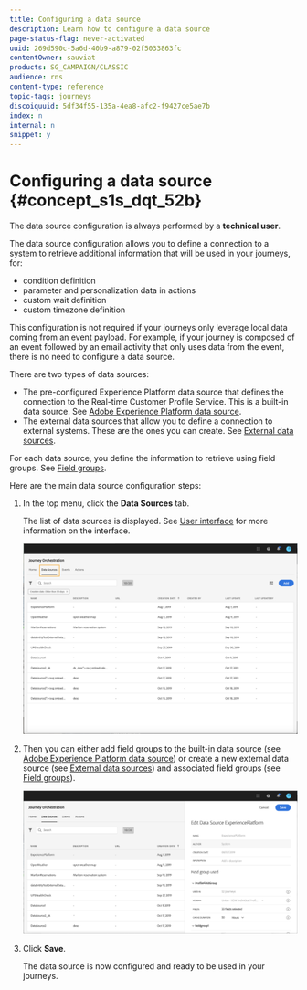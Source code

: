 ```yaml
---
title: Configuring a data source 
description: Learn how to configure a data source 
page-status-flag: never-activated
uuid: 269d590c-5a6d-40b9-a879-02f5033863fc
contentOwner: sauviat
products: SG_CAMPAIGN/CLASSIC
audience: rns
content-type: reference
topic-tags: journeys
discoiquuid: 5df34f55-135a-4ea8-afc2-f9427ce5ae7b
index: n
internal: n
snippet: y
---
```


# Configuring a data source {#concept_s1s_dqt_52b}

The data source configuration is always performed by a **technical user**.

The data source configuration allows you to define a connection to a system to retrieve additional information that will be used in your journeys, for:

* condition definition
* parameter and personalization data in actions
* custom wait definition
* custom timezone definition

This configuration is not required if your journeys only leverage local data coming from an event payload. For example, if your journey is composed of an event followed by an email activity that only uses data from the event, there is no need to configure a data source.

There are two types of data sources:

* The pre-configured Experience Platform data source that defines the connection to the Real-time Customer Profile Service. This is a built-in data source. See [Adobe Experience Platform data source](../datasource/dsplatform.md).
* The external data sources that allow you to define a connection to external systems. These are the ones you can create. See [External data sources](../datasource/dsexternal.md).

For each data source, you define the information to retrieve using field groups. See [Field groups](../datasource/dsfield.md).

Here are the main data source configuration steps:

1. In the top menu, click the **Data Sources** tab.

    The list of data sources is displayed. See [User interface](../about/aboutinterface.md) for more information on the interface.

    ![](../assets/journey18.png)

1. Then you can either add field groups to the built-in data source (see [Adobe Experience Platform data source](../datasource/dsplatform.md#concept_zrb_nqt_52b)) or create a new external data source (see [External data sources](../datasource/dsexternal.md)) and associated field groups (see [Field groups](../datasource/dsfield.md)).

    ![](../assets/journey23.png)

1. Click **Save**. 

    The data source is now configured and ready to be used in your journeys.
